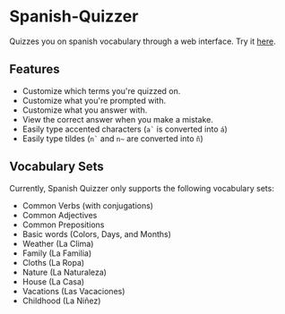 # Spanish-Quizzer
Quizzes you on spanish vocabulary through a web interface.
Try it [here](https://ashermorgan.github.io/Spanish-Quizzer/).

## Features
- Customize which terms you're quizzed on.
- Customize what you're prompted with.
- Customize what you answer with.
- View the correct answer when you make a mistake.
- Easily type accented characters (``` a` ``` is converted into ```á```)
- Easily type tildes (``` n` ``` and ``` n~ ``` are converted into ```ñ```)

## Vocabulary Sets
Currently, Spanish Quizzer only supports the following vocabulary sets:
- Common Verbs (with conjugations)
- Common Adjectives
- Common Prepositions
- Basic words (Colors, Days, and Months)
- Weather (La Clima)
- Family (La Familia)
- Cloths (La Ropa)
- Nature (La Naturaleza)
- House (La Casa)
- Vacations (Las Vacaciones)
- Childhood (La Niñez)
